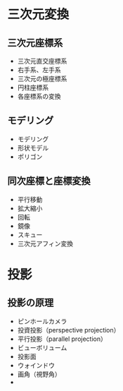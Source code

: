# 三次元変換

## 三次元座標系
- 三次元直交座標系
- 右手系、左手系
- 三次元の極座標系
- 円柱座標系
- 各座標系の変換

## モデリング
- モデリング
- 形状モデル
- ポリゴン

## 同次座標と座標変換
- 平行移動
- 拡大縮小
- 回転
- 鏡像
- スキュー
- 三次元アフィン変換

# 投影

## 投影の原理

- ピンホールカメラ
- 投資投影（perspective projection）
- 平行投影（parallel projection）
- ビューボリューム
- 投影面
- ウォインドウ
- 画角（視野角）
- 
